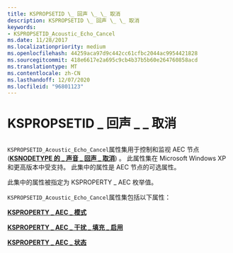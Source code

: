 ```yaml
---
title: KSPROPSETID \_ 回声 \_ \_ 取消
description: KSPROPSETID \_ 回声 \_ \_ 取消
keywords:
- KSPROPSETID_Acoustic_Echo_Cancel
ms.date: 11/28/2017
ms.localizationpriority: medium
ms.openlocfilehash: 44259aca97d9c442cc61cfbc2044ac9954421828
ms.sourcegitcommit: 418e6617e2a695c9cb4b37b5b60e264760858acd
ms.translationtype: MT
ms.contentlocale: zh-CN
ms.lasthandoff: 12/07/2020
ms.locfileid: "96801123"
---
```

# <a name="kspropsetid_acoustic_echo_cancel"></a>KSPROPSETID \_ 回声 \_ \_ 取消


## <span id="ddk_kspropsetid_acoustic_echo_cancel_ks"></span><span id="DDK_KSPROPSETID_ACOUSTIC_ECHO_CANCEL_KS"></span>


`KSPROPSETID_Acoustic_Echo_Cancel`属性集用于控制和监视 AEC 节点 ([**KSNODETYPE 的 \_ 声音 \_ 回声 \_ 取消**](ksnodetype-acoustic-echo-cancel.md)) 。 此属性集在 Microsoft Windows XP 和更高版本中受支持。 此集中的属性是 AEC 节点的可选属性。

此集中的属性被指定为 KSPROPERTY \_ AEC 枚举值。

`KSPROPSETID_Acoustic_Echo_Cancel`属性集包括以下属性：

[**KSPROPERTY \_ AEC \_ 模式**](ksproperty-aec-mode.md)

[**KSPROPERTY \_ AEC \_ 干扰 \_ 填充 \_ 启用**](ksproperty-aec-noise-fill-enable.md)

[**KSPROPERTY \_ AEC \_ 状态**](ksproperty-aec-status.md)

 

 





